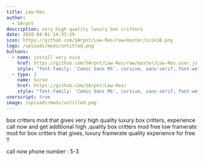 ```yaml
---
title: Low-Res
author:
  - SArpnt
description: very high quality luxury box critters
date: 2020-04-01 14:37:29
icon: https://github.com/SArpnt/Low-Res/raw/master/icon16.png
logo: /uploads/mods/untitled.png
buttons:
  - name: install very nice
    href: https://github.com/SArpnt/Low-Res/raw/master/Low-Res.user.js
    style: "font-family: 'Comic Sans MS', cursive, sans-serif; font-weight: normal;"
  - type: 1
    name: Sorse
    href: https://github.com/SArpnt/Low-Res/
    style: "font-family: 'Comic Sans MS', cursive, sans-serif; font-weight: normal;"
userscript: true
image: /uploads/mods/untitled.png
---
```

box critters mod that gives very high quality luxury box critters, experience
call now and get additional high ,quality box critters mod free low framerate
mod for box critters that gives, luxury framerate quality experience for free
!!

call now phone number : 5-3



